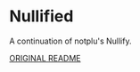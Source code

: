 # Nullified
A continuation of notplu's Nullify.




<a href="https://github.com/theplummer/Nullified/README_original.md">ORIGINAL README</a>